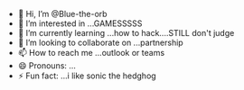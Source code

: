- 👋 Hi, I’m @Blue-the-orb
- 👀 I’m interested in ...GAMESSSSS
- 🌱 I’m currently learning ...how to hack....STILL don't judge
- 💞️ I’m looking to collaborate on ...partnership
- 📫 How to reach me ...outlook or teams
- 😄 Pronouns: ...
- ⚡ Fun fact: ...i like sonic the hedghog

<!---
Blue-the-orb/Blue-the-orb is a ✨ special ✨ repository because its `README.md` (this file) appears on your GitHub profile.
You can click the Preview link to take a look at your changes.
--->
